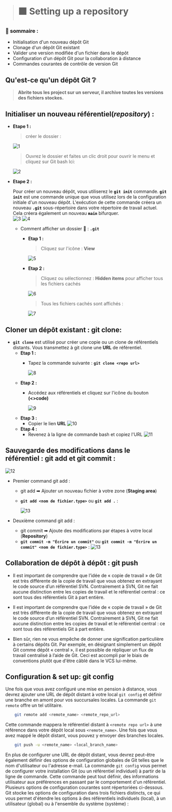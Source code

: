 > # ⬛ Setting up a repository 

### 📜 sommaire :

- Initialisation d'un nouveau dépôt Git
- Clonage d'un dépôt Git existant
- Valider une version modifiée d'un fichier dans le dépôt
- Configuration d'un dépôt Git pour la collaboration à distance
- Commandes courantes de contrôle de version Git


## Qu'est-ce qu'un dépôt Git ❔
>**Abrite tous les project sur un serveur, il archive toutes les versions des fichiers stockes.**

## Initialiser un nouveau référentiel(_repository_) :
+ **Etape 1 :**
    > créer le dossier :

    ![1](Images/1.png)

    > Ouvrez le dossier et faites un clic droit pour ouvrir le menu et cliquez sur Git bash Ici:

    ![2](Images/2.png)

+ **Etape 2 :**

    Pour créer un nouveau dépôt, vous utiliserez le <code style="color:black;">**git init**</code> commande. <code style="color:black;">**git init**</code> est une commande unique que vous utilisez lors de la configuration initiale d'un nouveau dépôt. L'exécution de cette commande créera un nouveau <code style="color:black;">**.git**</code> sous-répertoire dans votre répertoire de travail actuel. Cela créera également un nouveau <code style="color:black;">**main**</code> bifurquer.<br>
        ![3](Images/3.png)
        ![4](Images/4.png)
    * Comment afficher un dossier 📁 : **``.git``**
        + **Etap 1 :**
            > Cliquez sur l'icône : **View**

            ![5](Images/5.png)
        + **Etap 2 :**

            >Cliquez ou sélectionnez : **Hidden items** pour afficher tous les fichiers cachés

            ![6](Images/6.png)

            > Tous les fichiers cachés sont affichés : 

            ![7](Images/7.png)



## Cloner un dépôt existant : git clone:
- **``git clone``** est utilisé pour créer une copie ou un clone de référentiels distants. Vous transmettez à git clone une **URL** de référentiel.
    - **Etap 1 :** 
        - Tapez la commande suivante : **``git clone <repo url>``**

            ![8](Images/8.png)
    - **Etap 2 :** 
        - Accédez aux référentiels et cliquez sur l'icône du bouton **(<>code)**

            ![9](Images/9.png)
    - **Etap 3 :**
        - Copier le lien **URL**
            ![10](Images/10.png)
    - **Etap 4 :**
        - Revenez à la ligne de commande bash et copiez l'URL
            ![11](Images/11.png)


## Sauvegarde des modifications dans le référentiel : git add et git commit :

![12](Images/12.png)

- Premier command git add :
    - git add ➡ Ajouter un nouveau fichier à votre zone (**Staging area**)
    - **``git add <nom de fichier.type>``** ou **``git add .``** :

        ![13](Images/13.png)
    

- Deuxième  command git add :
    - git commit ➡ Ajoute des modifications par étapes à votre local (**Repository**)
    - **``git commit -m "Écrire un commit"``** ou **``git commit -m "Écrire un commit" <nom de fichier.type>``** :
        ![13](Images/14.png)
        

## Collaboration de dépôt à dépôt : git push

+ Il est important de comprendre que l’idée de « copie de travail » de Git est très différente de la copie de travail que vous obtenez en extrayant le code source d’un référentiel SVN. Contrairement à SVN, Git ne fait aucune distinction entre les copies de travail et le référentiel central : ce sont tous des référentiels Git à part entière.

+ Il est important de comprendre que l’idée de « copie de travail » de Git est très différente de la copie de travail que vous obtenez en extrayant le code source d’un référentiel SVN. Contrairement à SVN, Git ne fait aucune distinction entre les copies de travail et le référentiel central : ce sont tous des référentiels Git à part entière.

+ Bien sûr, rien ne vous empêche de donner une signification particulière à certains dépôts Git. Par exemple, en désignant simplement un dépôt Git comme dépôt « central », il est possible de répliquer un flux de travail centralisé à l’aide de Git. Ceci est accompli par le biais de conventions plutôt que d'être câblé dans le VCS lui-même.

## Configuration & set up: git config 

Une fois que vous avez configuré une mise en pension à distance, vous devrez ajouter une URL de dépôt distant à votre local ``git config`` et définir une branche en amont pour vos succursales locales. La commande ``git remote`` offre un tel utilitaire.
````bash
    git remote add <remote_name> <remote_repo_url>  
````
Cette commande mappera le référentiel distant à ``<remote repo url>`` à une référence dans votre dépôt local sous ``<remote_name>``. Une fois que vous avez mappé le dépôt distant, vous pouvez y envoyer des branches locales.
````bash
    git push -u <remote_name> <local_branch_name> 
````

En plus de configurer une URL de dépôt distant, vous devrez peut-être également définir des options de configuration globales de Git telles que le nom d'utilisateur ou l'adresse e-mail. La commande ``git config`` vous permet de configurer votre installation Git (ou un référentiel individuel) à partir de la ligne de commande. Cette commande peut tout définir, des informations utilisateur aux préférences en passant par le comportement d'un référentiel. Plusieurs options de configuration courantes sont répertoriées ci-dessous.<br>
Git stocke les options de configuration dans trois fichiers distincts, ce qui vous permet d'étendre les options à des référentiels individuels (local), à un utilisateur (global) ou à l'ensemble du système (système) :
